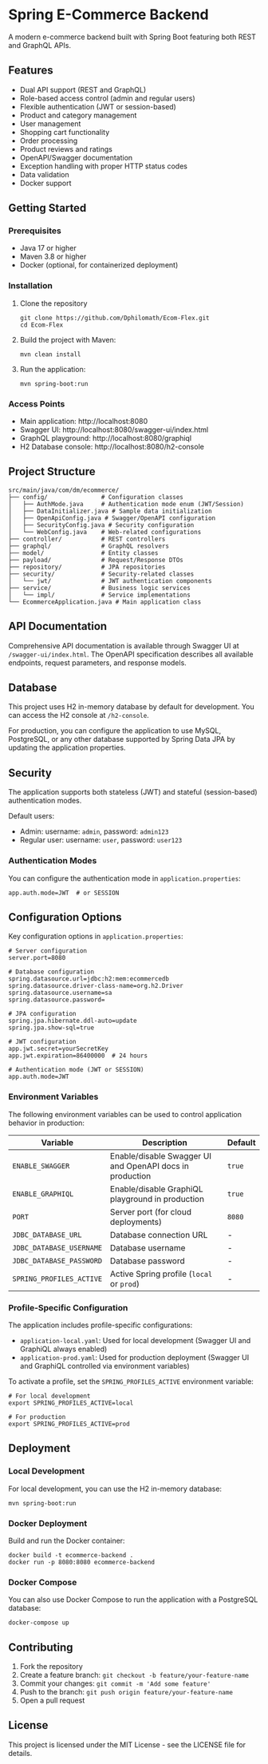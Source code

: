 # Spring E-Commerce Backend

A modern e-commerce backend built with Spring Boot featuring both REST and GraphQL APIs.

## Features

- Dual API support (REST and GraphQL)
- Role-based access control (admin and regular users)
- Flexible authentication (JWT or session-based)
- Product and category management
- User management
- Shopping cart functionality
- Order processing
- Product reviews and ratings
- OpenAPI/Swagger documentation
- Exception handling with proper HTTP status codes
- Data validation
- Docker support

## Getting Started

### Prerequisites

- Java 17 or higher
- Maven 3.8 or higher
- Docker (optional, for containerized deployment)

### Installation

1. Clone the repository
   ```
   git clone https://github.com/Dphilomath/Ecom-Flex.git
   cd Ecom-Flex
   ```

2. Build the project with Maven:
   ```
   mvn clean install
   ```

3. Run the application:
   ```
   mvn spring-boot:run
   ```

### Access Points

- Main application: http://localhost:8080
- Swagger UI: http://localhost:8080/swagger-ui/index.html
- GraphQL playground: http://localhost:8080/graphiql
- H2 Database console: http://localhost:8080/h2-console

## Project Structure

```
src/main/java/com/dm/ecommerce/
├── config/               # Configuration classes
│   ├── AuthMode.java     # Authentication mode enum (JWT/Session)
│   ├── DataInitializer.java # Sample data initialization
│   ├── OpenApiConfig.java # Swagger/OpenAPI configuration
│   ├── SecurityConfig.java # Security configuration
│   └── WebConfig.java    # Web-related configurations
├── controller/           # REST controllers
├── graphql/              # GraphQL resolvers
├── model/                # Entity classes
├── payload/              # Request/Response DTOs
├── repository/           # JPA repositories
├── security/             # Security-related classes
│   └── jwt/              # JWT authentication components
├── service/              # Business logic services
│   └── impl/             # Service implementations
└── EcommerceApplication.java # Main application class
```

## API Documentation

Comprehensive API documentation is available through Swagger UI at `/swagger-ui/index.html`. The OpenAPI specification describes all available endpoints, request parameters, and response models.

## Database

This project uses H2 in-memory database by default for development. You can access the H2 console at `/h2-console`.

For production, you can configure the application to use MySQL, PostgreSQL, or any other database supported by Spring Data JPA by updating the application properties.

## Security

The application supports both stateless (JWT) and stateful (session-based) authentication modes.

Default users:
- Admin: username: `admin`, password: `admin123`
- Regular user: username: `user`, password: `user123`

### Authentication Modes

You can configure the authentication mode in `application.properties`:

```properties
app.auth.mode=JWT  # or SESSION
```

## Configuration Options

Key configuration options in `application.properties`:

```properties
# Server configuration
server.port=8080

# Database configuration
spring.datasource.url=jdbc:h2:mem:ecommercedb
spring.datasource.driver-class-name=org.h2.Driver
spring.datasource.username=sa
spring.datasource.password=

# JPA configuration
spring.jpa.hibernate.ddl-auto=update
spring.jpa.show-sql=true

# JWT configuration
app.jwt.secret=yourSecretKey
app.jwt.expiration=86400000  # 24 hours

# Authentication mode (JWT or SESSION)
app.auth.mode=JWT
```

### Environment Variables

The following environment variables can be used to control application behavior in production:

| Variable | Description | Default |
|----------|-------------|---------|
| `ENABLE_SWAGGER` | Enable/disable Swagger UI and OpenAPI docs in production | `true` |
| `ENABLE_GRAPHIQL` | Enable/disable GraphiQL playground in production | `true` |
| `PORT` | Server port (for cloud deployments) | `8080` |
| `JDBC_DATABASE_URL` | Database connection URL | - |
| `JDBC_DATABASE_USERNAME` | Database username | - |
| `JDBC_DATABASE_PASSWORD` | Database password | - |
| `SPRING_PROFILES_ACTIVE` | Active Spring profile (`local` or `prod`) | - |

### Profile-Specific Configuration

The application includes profile-specific configurations:

- `application-local.yaml`: Used for local development (Swagger UI and GraphiQL always enabled)
- `application-prod.yaml`: Used for production deployment (Swagger UI and GraphiQL controlled via environment variables)

To activate a profile, set the `SPRING_PROFILES_ACTIVE` environment variable:

```
# For local development
export SPRING_PROFILES_ACTIVE=local

# For production
export SPRING_PROFILES_ACTIVE=prod
```

## Deployment

### Local Development

For local development, you can use the H2 in-memory database:

```
mvn spring-boot:run
```

### Docker Deployment

Build and run the Docker container:

```
docker build -t ecommerce-backend .
docker run -p 8080:8080 ecommerce-backend
```

### Docker Compose

You can also use Docker Compose to run the application with a PostgreSQL database:

```
docker-compose up
```

## Contributing

1. Fork the repository
2. Create a feature branch: `git checkout -b feature/your-feature-name`
3. Commit your changes: `git commit -m 'Add some feature'`
4. Push to the branch: `git push origin feature/your-feature-name`
5. Open a pull request

## License

This project is licensed under the MIT License - see the LICENSE file for details. 